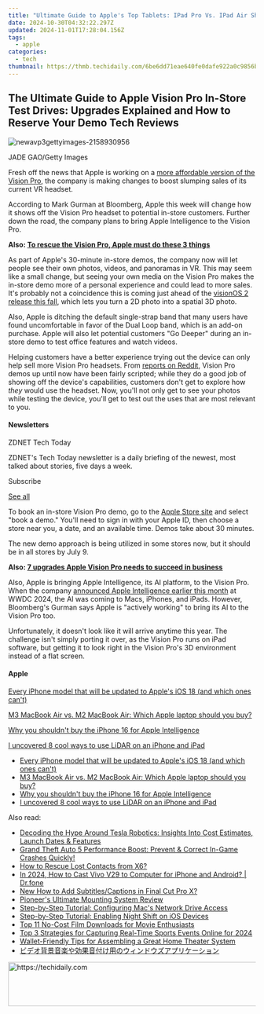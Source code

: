 ```yaml
---
title: "Ultimate Guide to Apple's Top Tablets: IPad Pro Vs. IPad Air Showdown | WiredTechReview"
date: 2024-10-30T04:32:22.297Z
updated: 2024-11-01T17:28:04.156Z
tags:
  - apple
categories:
  - tech
thumbnail: https://thmb.techidaily.com/6be6dd71eae640fe0dafe922a0c9856b8d53d7857f2711632e7fcb56b1cec9df.jpg
---
```


## The Ultimate Guide to Apple Vision Pro In-Store Test Drives: Upgrades Explained and How to Reserve Your Demo  Tech Reviews

![newavp3gettyimages-2158930956](https://www.zdnet.com/a/img/resize/caeadbeffb60172bc2668a1eb5b1e0df1d8f7507/2024/07/01/d91e0c94-dac5-4c52-bb73-b206d034541d/newavp3gettyimages-2158930956.jpg?auto=webp&width=1280)

JADE GAO/Getty Images

Fresh off the news that Apple is working on a [more affordable version of the Vision Pro](https://www.zdnet.com/article/apple-is-reportedly-working-on-ar-glasses-and-a-cheaper-vision-headset/), the company is making changes to boost slumping sales of its current VR headset. 

According to Mark Gurman at Bloomberg, Apple this week will change how it shows off the Vision Pro headset to potential in-store customers. Further down the road, the company plans to bring Apple Intelligence to the Vision Pro. 

**Also: [To rescue the Vision Pro, Apple must do these 3 things](https://www.zdnet.com/article/to-rescue-the-vision-pro-apple-must-do-these-3-things/)**

As part of Apple's 30-minute in-store demos, the company now will let people see their own photos, videos, and panoramas in VR. This may seem like a small change, but seeing your own media on the Vision Pro makes the in-store demo more of a personal experience and could lead to more sales. It's probably not a coincidence this is coming just ahead of the [visionOS 2 release this fall](https://www.apple.com/newsroom/2024/06/visionos-2-brings-new-spatial-computing-experiences-to-apple-vision-pro/), which lets you turn a 2D photo into a spatial 3D photo.

Also, Apple is ditching the default single-strap band that many users have found uncomfortable in favor of the Dual Loop band, which is an add-on purchase. Apple will also let potential customers "Go Deeper" during an in-store demo to test office features and watch videos.

Helping customers have a better experience trying out the device can only help sell more Vision Pro headsets. From [reports on Reddit](https://www.reddit.com/r/VisionPro/comments/1aj2isv/be%5Fwarned%5Fthe%5Finstore%5Fdemo%5Fis%5Fpretty%5Flame/), Vision Pro demos up until now have been fairly scripted; while they do a good job of showing off the device's capabilities, customers don't get to explore how _they_ would use the headset. Now, you'll not only get to see your photos while testing the device, you'll get to test out the uses that are most relevant to you.

#### Newsletters

ZDNET Tech Today

ZDNET's Tech Today newsletter is a daily briefing of the newest, most talked about stories, five days a week.

 Subscribe

[See all](https://www.zdnet.com/newsletters/)

To book an in-store Vision Pro demo, go to the [Apple Store site](https://www.apple.com/apple-vision-pro/) and select "book a demo." You'll need to sign in with your Apple ID, then choose a store near you, a date, and an available time. Demos take about 30 minutes.

The new demo approach is being utilized in some stores now, but it should be in all stores by July 9.

**Also: [7 upgrades Apple Vision Pro needs to succeed in business](https://www.zdnet.com/article/7-upgrades-apple-vision-pro-needs-to-succeed-in-business/)**

Also, Apple is bringing Apple Intelligence, its AI platform, to the Vision Pro. When the company [announced Apple Intelligence earlier this month](https://www.zdnet.com/article/what-is-apple-intelligence-everything-to-know-about-ai-features-coming-to-iphones-macs-and-ipads/) at WWDC 2024, the AI was coming to Macs, iPhones, and iPads. However, Bloomberg's Gurman says Apple is "actively working" to bring its AI to the Vision Pro too. 

Unfortunately, it doesn't look like it will arrive anytime this year. The challenge isn't simply porting it over, as the Vision Pro runs on iPad software, but getting it to look right in the Vision Pro's 3D environment instead of a flat screen.

#### Apple

[Every iPhone model that will be updated to Apple's iOS 18 (and which ones can't)](https://www.zdnet.com/article/every-iphone-model-compatible-with-apples-ios-18-and-which-ones-arent/ "Every iPhone model that will be updated to Apple's iOS 18 (and which ones can't)")

[M3 MacBook Air vs. M2 MacBook Air: Which Apple laptop should you buy?](https://www.zdnet.com/article/m3-macbook-air-vs-m2-macbook-air/ "M3 MacBook Air vs. M2 MacBook Air: Which Apple laptop should you buy?")

[Why you shouldn't buy the iPhone 16 for Apple Intelligence](https://www.zdnet.com/article/why-you-shouldnt-buy-the-iphone-16-for-apple-intelligence/ "Why you shouldn't buy the iPhone 16 for Apple Intelligence")

[I uncovered 8 cool ways to use LiDAR on an iPhone and iPad](https://www.zdnet.com/article/i-uncovered-8-cool-ways-to-use-lidar-on-an-iphone-and-ipad/ "I uncovered 8 cool ways to use LiDAR on an iPhone and iPad")

* [Every iPhone model that will be updated to Apple's iOS 18 (and which ones can't)](https://www.zdnet.com/article/every-iphone-model-compatible-with-apples-ios-18-and-which-ones-arent/ "Every iPhone model that will be updated to Apple's iOS 18 (and which ones can't)")
* [M3 MacBook Air vs. M2 MacBook Air: Which Apple laptop should you buy?](https://www.zdnet.com/article/m3-macbook-air-vs-m2-macbook-air/ "M3 MacBook Air vs. M2 MacBook Air: Which Apple laptop should you buy?")
* [Why you shouldn't buy the iPhone 16 for Apple Intelligence](https://www.zdnet.com/article/why-you-shouldnt-buy-the-iphone-16-for-apple-intelligence/ "Why you shouldn't buy the iPhone 16 for Apple Intelligence")
* [I uncovered 8 cool ways to use LiDAR on an iPhone and iPad](https://www.zdnet.com/article/i-uncovered-8-cool-ways-to-use-lidar-on-an-iphone-and-ipad/ "I uncovered 8 cool ways to use LiDAR on an iPhone and iPad")

<ins class="adsbygoogle"
     style="display:block"
     data-ad-format="autorelaxed"
     data-ad-client="ca-pub-7571918770474297"
     data-ad-slot="1223367746"></ins>

<ins class="adsbygoogle"
     style="display:block"
     data-ad-client="ca-pub-7571918770474297"
     data-ad-slot="8358498916"
     data-ad-format="auto"
     data-full-width-responsive="true"></ins>

<span class="atpl-alsoreadstyle">Also read:</span>
<div><ul>
<li><a href="https://techtrends.techidaily.com/decoding-the-hype-around-tesla-robotics-insights-into-cost-estimates-launch-dates-and-features/"><u>Decoding the Hype Around Tesla Robotics: Insights Into Cost Estimates, Launch Dates & Features</u></a></li>
<li><a href="https://win-solutions.techidaily.com/grand-theft-auto-5-performance-boost-prevent-and-correct-in-game-crashes-quickly/"><u>Grand Theft Auto 5 Performance Boost: Prevent & Correct In-Game Crashes Quickly!</u></a></li>
<li><a href="https://blog-min.techidaily.com/how-to-rescue-lost-contacts-from-x6-by-fonelab-android-recover-contacts/"><u>How to Rescue Lost Contacts from X6?</u></a></li>
<li><a href="https://screen-mirror.techidaily.com/in-2024-how-to-cast-vivo-v29-to-computer-for-iphone-and-android-drfone-by-drfone-android/"><u>In 2024, How to Cast Vivo V29 to Computer for iPhone and Android? | Dr.fone</u></a></li>
<li><a href="https://ai-driven-video-production.techidaily.com/new-how-to-add-subtitlescaptions-in-final-cut-pro-x/"><u>New How to Add Subtitles/Captions in Final Cut Pro X?</u></a></li>
<li><a href="https://buynow-reviews.techidaily.com/pioneers-ultimate-mounting-system-review/"><u>Pioneer's Ultimate Mounting System Review</u></a></li>
<li><a href="https://techtrends.techidaily.com/step-by-step-tutorial-configuring-macs-network-drive-access/"><u>Step-by-Step Tutorial: Configuring Mac's Network Drive Access</u></a></li>
<li><a href="https://techtrends.techidaily.com/step-by-step-tutorial-enabling-night-shift-on-ios-devices/"><u>Step-by-Step Tutorial: Enabling Night Shift on iOS Devices</u></a></li>
<li><a href="https://techtrends.techidaily.com/top-11-no-cost-film-downloads-for-movie-enthusiasts/"><u>Top 11 No-Cost Film Downloads for Movie Enthusiasts</u></a></li>
<li><a href="https://screen-video-capture.techidaily.com/top-3-strategies-for-capturing-real-time-sports-events-online-for-2024/"><u>Top 3 Strategies for Capturing Real-Time Sports Events Online for 2024</u></a></li>
<li><a href="https://techtrends.techidaily.com/wallet-friendly-tips-for-assembling-a-great-home-theater-system/"><u>Wallet-Friendly Tips for Assembling a Great Home Theater System</u></a></li>
<li><a href="https://tech-savvy.techidaily.com/44ot44oh44kq6iom5pmv6zplusz5qw944ke5yq55p6c6zplusz5luy44gr55so44gu44km44kj44oz44oj44km44k644ki44ox44oq44kx44o844k344on44oz/"><u>ビデオ背景音楽や効果音付け用のウィンドウズアプリケーション</u></a></li>
</ul></div>

<!-- affiliate ads begin -->
<a href="https://appsumo.8odi.net/c/5597632/2111967/7443" target="_top" id="2111967">
  <img src="//a.impactradius-go.com/display-ad/7443-2111967" border="0" alt="https://techidaily.com" width="728" height="90"/>
</a>
<img height="0" width="0" src="https://appsumo.8odi.net/i/5597632/2111967/7443" style="position:absolute;visibility:hidden;" border="0" />
<!-- affiliate ads end -->

